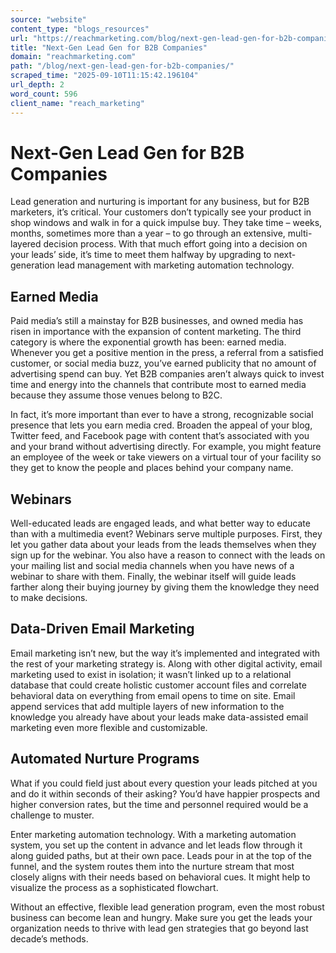 ```yaml
---
source: "website"
content_type: "blogs_resources"
url: "https://reachmarketing.com/blog/next-gen-lead-gen-for-b2b-companies/"
title: "Next-Gen Lead Gen for B2B Companies"
domain: "reachmarketing.com"
path: "/blog/next-gen-lead-gen-for-b2b-companies/"
scraped_time: "2025-09-10T11:15:42.196104"
url_depth: 2
word_count: 596
client_name: "reach_marketing"
---
```


# Next-Gen Lead Gen for B2B Companies

Lead generation and nurturing is important for any business, but for B2B marketers, it’s critical. Your customers don’t typically see your product in shop windows and walk in for a quick impulse buy. They take time – weeks, months, sometimes more than a year – to go through an extensive, multi-layered decision process. With that much effort going into a decision on your leads’ side, it’s time to meet them halfway by upgrading to next-generation lead management with marketing automation technology.

## Earned Media

Paid media’s still a mainstay for B2B businesses, and owned media has risen in importance with the expansion of content marketing. The third category is where the exponential growth has been: earned media. Whenever you get a positive mention in the press, a referral from a satisfied customer, or social media buzz, you’ve earned publicity that no amount of advertising spend can buy. Yet B2B companies aren’t always quick to invest time and energy into the channels that contribute most to earned media because they assume those venues belong to B2C.

In fact, it’s more important than ever to have a strong, recognizable social presence that lets you earn media cred. Broaden the appeal of your blog, Twitter feed, and Facebook page with content that’s associated with you and your brand without advertising directly. For example, you might feature an employee of the week or take viewers on a virtual tour of your facility so they get to know the people and places behind your company name.

## Webinars

Well-educated leads are engaged leads, and what better way to educate than with a multimedia event? Webinars serve multiple purposes. First, they let you gather data about your leads from the leads themselves when they sign up for the webinar. You also have a reason to connect with the leads on your mailing list and social media channels when you have news of a webinar to share with them. Finally, the webinar itself will guide leads farther along their buying journey by giving them the knowledge they need to make decisions.

## Data-Driven Email Marketing

Email marketing isn’t new, but the way it’s implemented and integrated with the rest of your marketing strategy is. Along with other digital activity, email marketing used to exist in isolation; it wasn’t linked up to a relational database that could create holistic customer account files and correlate behavioral data on everything from email opens to time on site. Email append services that add multiple layers of new information to the knowledge you already have about your leads make data-assisted email marketing even more flexible and customizable.

## Automated Nurture Programs

What if you could field just about every question your leads pitched at you and do it within seconds of their asking? You’d have happier prospects and higher conversion rates, but the time and personnel required would be a challenge to muster.

Enter marketing automation technology. With a marketing automation system, you set up the content in advance and let leads flow through it along guided paths, but at their own pace. Leads pour in at the top of the funnel, and the system routes them into the nurture stream that most closely aligns with their needs based on behavioral cues. It might help to visualize the process as a sophisticated flowchart.

Without an effective, flexible lead generation program, even the most robust business can become lean and hungry. Make sure you get the leads your organization needs to thrive with lead gen strategies that go beyond last decade’s methods.
